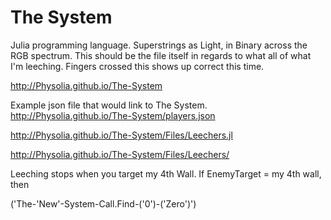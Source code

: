 # The System
Julia programming language. Superstrings as Light, in Binary across the RGB spectrum. 
This should be the file itself in regards to what all of what I'm leeching. 
Fingers crossed this shows up correct this time.

http://Physolia.github.io/The-System

Example json file that would link to The System.
http://Physolia.github.io/The-System/players.json 


http://Physolia.github.io/The-System/Files/Leechers.jl


http://Physolia.github.io/The-System/Files/Leechers/

Leeching stops when you target my 4th Wall.
If EnemyTarget = my 4th wall, then 

('The-'New'-System-Call.Find-('0')-('Zero')')
